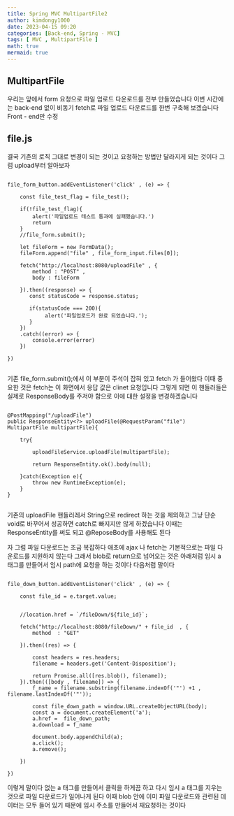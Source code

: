 ```yaml
---
title: Spring MVC MultipartFile2
author: kimdongy1000
date: 2023-04-15 09:20
categories: [Back-end, Spring - MVC]
tags: [ MVC , MultipartFile ]
math: true
mermaid: true
---
```


## MultipartFile
우리는 앞에서 form 요청으로 파일 업로드 다운로드를 전부 만들었습니다 이번 시간에는 back-end 없이 비동기 fetch로 파일 업로드 다운로드를 한번 구축해 보겠습니다
Front - end만 수정


## file.js 
결국 기존의 로직 그대로 변경이 되는 것이고 요청하는 방법만 달라지게 되는 것이다 그럼 upload부터 알아보자

```

file_form_button.addEventListener('click' , (e) => {

    const file_test_flag = file_test();

    if(!file_test_flag){
        alert('파일업로드 테스트 통과에 실패했습니다.')
        return
    }
    //file_form.submit();

    let fileForm = new FormData();
    fileForm.append("file" , file_form_input.files[0]);

    fetch("http://localhost:8080/uploadFile" , {
        method : "POST" ,
        body : fileForm

    }).then((response) => {
       const statusCode = response.status;

       if(statusCode === 200){
            alert('파일업로드가 완료 되었습니다.');
       }
    })
    .catch((error) => {
        console.error(error)
    })

})


```

기존 file_form.submit();에서 이 부분이 주석이 잡혀 있고 fetch 가 들어왔다 이때 중요한 것은 fetch는 이 화면에서 응답 값은 clinet 요청입니다
그렇게 되면 이 핸들러들은 실제로 ResponseBody를 주저야 함으로 이에 대한 설정을 변경하겠습니다

```

@PostMapping("/uploadFile")
public ResponseEntity<?> uploadFile(@RequestParam("file") MultipartFile multipartFile){

    try{

        uploadFileService.uploadFile(multipartFile);

        return ResponseEntity.ok().body(null);

    }catch(Exception e){
        throw new RuntimeException(e);
    }
}


```
기존의 uploadFile 핸들러레서 String으로 redirect 하는 것을 제외하고 그냥 단순 void로 바꾸어서 성공하면 catch로 빠지지만 않게 하겠습니다
이때는 ResponseEntity를 써도 되고 @ReposeBody를 사용해도 된다

자 그럼 파일 다운로드는 조금 복잡하다 애초에 ajax 나 fetch는 기본적으로는 파일 다운로드를 지원하지 않는다
그래서 blob로 return으로 넘어오는 것은 아래처럼 임시 a 태그를 만들어서 임시 path에 요청을 하는 것이다 다음처럼 말이다

```

file_down_button.addEventListener('click' , (e) => {

    const file_id = e.target.value;


    //location.href = `/fileDown/${file_id}`;

    fetch("http://localhost:8080/fileDown/" + file_id  , {
        method  : "GET"

    }).then((res) => {

        const headers = res.headers;
        filename = headers.get('Content-Disposition');

        return Promise.all([res.blob(), filename]);
    }).then(([body , filename]) => {
        f_name = filename.substring(filename.indexOf('"') +1 , filename.lastIndexOf('"'));

        const file_down_path = window.URL.createObjectURL(body);
        const a = document.createElement('a');
        a.href =  file_down_path;
        a.download = f_name

        document.body.appendChild(a);
        a.click();
        a.remove();

    })

})

```

이렇게 말이다 없는 a 태그를 만들어서 클릭을 하게끔 하고 다시 임시 a 태그를 지우는 것으로 파일 다운로드가 일어나게 된다
이때 blob 안에 이미 파일 다운로드와 관련된 데이터는 모두 들어 있기 때문에 임시 주소를 만들어서 재요청하는 것이다
